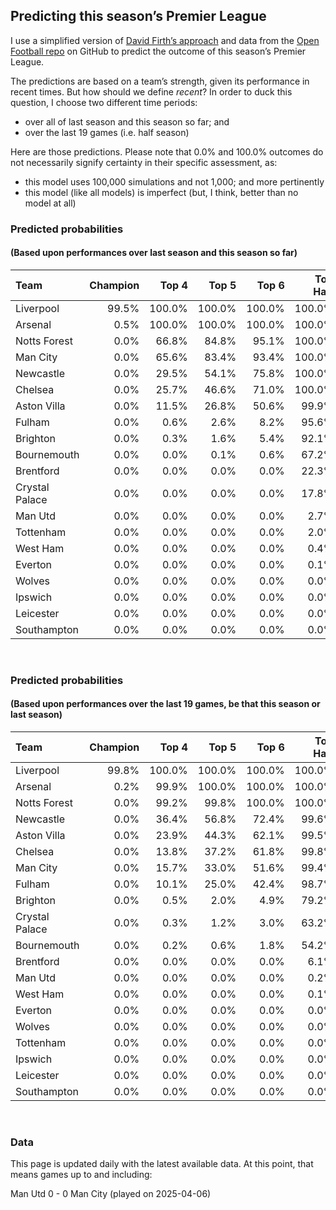 
<!-- README.md is generated from README.Rmd. Please edit that file -->

## Predicting this season’s Premier League

I use a simplified version of [David Firth’s
approach](https://github.com/DavidFirth/alt3code) and data from the
[Open Football repo](https://github.com/openfootball/football.json) on
GitHub to predict the outcome of this season’s Premier League.

The predictions are based on a team’s strength, given its performance in
recent times. But how should we define *recent*? In order to duck this
question, I choose two different time periods:

- over all of last season and this season so far; and
- over the last 19 games (i.e. half season)

Here are those predictions. Please note that 0.0% and 100.0% outcomes do
not necessarily signify certainty in their specific assessment, as:

- this model uses 100,000 simulations and not 1,000; and more
  pertinently
- this model (like all models) is imperfect (but, I think, better than
  no model at all)

### Predicted probabilities

#### (Based upon performances over last season and this season so far)

<table>
<thead>
<tr>
<th style="text-align:left;">
Team
</th>
<th style="text-align:right;">
Champion
</th>
<th style="text-align:right;">
Top 4
</th>
<th style="text-align:right;">
Top 5
</th>
<th style="text-align:right;">
Top 6
</th>
<th style="text-align:right;">
Top Half
</th>
<th style="text-align:right;">
Relegation
</th>
</tr>
</thead>
<tbody>
<tr>
<td style="text-align:left;">
Liverpool
</td>
<td style="text-align:right;">
99.5%
</td>
<td style="text-align:right;">
100.0%
</td>
<td style="text-align:right;">
100.0%
</td>
<td style="text-align:right;">
100.0%
</td>
<td style="text-align:right;">
100.0%
</td>
<td style="text-align:right;">
0.0%
</td>
</tr>
<tr>
<td style="text-align:left;">
Arsenal
</td>
<td style="text-align:right;">
0.5%
</td>
<td style="text-align:right;">
100.0%
</td>
<td style="text-align:right;">
100.0%
</td>
<td style="text-align:right;">
100.0%
</td>
<td style="text-align:right;">
100.0%
</td>
<td style="text-align:right;">
0.0%
</td>
</tr>
<tr>
<td style="text-align:left;">
Notts Forest
</td>
<td style="text-align:right;">
0.0%
</td>
<td style="text-align:right;">
66.8%
</td>
<td style="text-align:right;">
84.8%
</td>
<td style="text-align:right;">
95.1%
</td>
<td style="text-align:right;">
100.0%
</td>
<td style="text-align:right;">
0.0%
</td>
</tr>
<tr>
<td style="text-align:left;">
Man City
</td>
<td style="text-align:right;">
0.0%
</td>
<td style="text-align:right;">
65.6%
</td>
<td style="text-align:right;">
83.4%
</td>
<td style="text-align:right;">
93.4%
</td>
<td style="text-align:right;">
100.0%
</td>
<td style="text-align:right;">
0.0%
</td>
</tr>
<tr>
<td style="text-align:left;">
Newcastle
</td>
<td style="text-align:right;">
0.0%
</td>
<td style="text-align:right;">
29.5%
</td>
<td style="text-align:right;">
54.1%
</td>
<td style="text-align:right;">
75.8%
</td>
<td style="text-align:right;">
100.0%
</td>
<td style="text-align:right;">
0.0%
</td>
</tr>
<tr>
<td style="text-align:left;">
Chelsea
</td>
<td style="text-align:right;">
0.0%
</td>
<td style="text-align:right;">
25.7%
</td>
<td style="text-align:right;">
46.6%
</td>
<td style="text-align:right;">
71.0%
</td>
<td style="text-align:right;">
100.0%
</td>
<td style="text-align:right;">
0.0%
</td>
</tr>
<tr>
<td style="text-align:left;">
Aston Villa
</td>
<td style="text-align:right;">
0.0%
</td>
<td style="text-align:right;">
11.5%
</td>
<td style="text-align:right;">
26.8%
</td>
<td style="text-align:right;">
50.6%
</td>
<td style="text-align:right;">
99.9%
</td>
<td style="text-align:right;">
0.0%
</td>
</tr>
<tr>
<td style="text-align:left;">
Fulham
</td>
<td style="text-align:right;">
0.0%
</td>
<td style="text-align:right;">
0.6%
</td>
<td style="text-align:right;">
2.6%
</td>
<td style="text-align:right;">
8.2%
</td>
<td style="text-align:right;">
95.6%
</td>
<td style="text-align:right;">
0.0%
</td>
</tr>
<tr>
<td style="text-align:left;">
Brighton
</td>
<td style="text-align:right;">
0.0%
</td>
<td style="text-align:right;">
0.3%
</td>
<td style="text-align:right;">
1.6%
</td>
<td style="text-align:right;">
5.4%
</td>
<td style="text-align:right;">
92.1%
</td>
<td style="text-align:right;">
0.0%
</td>
</tr>
<tr>
<td style="text-align:left;">
Bournemouth
</td>
<td style="text-align:right;">
0.0%
</td>
<td style="text-align:right;">
0.0%
</td>
<td style="text-align:right;">
0.1%
</td>
<td style="text-align:right;">
0.6%
</td>
<td style="text-align:right;">
67.2%
</td>
<td style="text-align:right;">
0.0%
</td>
</tr>
<tr>
<td style="text-align:left;">
Brentford
</td>
<td style="text-align:right;">
0.0%
</td>
<td style="text-align:right;">
0.0%
</td>
<td style="text-align:right;">
0.0%
</td>
<td style="text-align:right;">
0.0%
</td>
<td style="text-align:right;">
22.3%
</td>
<td style="text-align:right;">
0.0%
</td>
</tr>
<tr>
<td style="text-align:left;">
Crystal Palace
</td>
<td style="text-align:right;">
0.0%
</td>
<td style="text-align:right;">
0.0%
</td>
<td style="text-align:right;">
0.0%
</td>
<td style="text-align:right;">
0.0%
</td>
<td style="text-align:right;">
17.8%
</td>
<td style="text-align:right;">
0.0%
</td>
</tr>
<tr>
<td style="text-align:left;">
Man Utd
</td>
<td style="text-align:right;">
0.0%
</td>
<td style="text-align:right;">
0.0%
</td>
<td style="text-align:right;">
0.0%
</td>
<td style="text-align:right;">
0.0%
</td>
<td style="text-align:right;">
2.7%
</td>
<td style="text-align:right;">
0.0%
</td>
</tr>
<tr>
<td style="text-align:left;">
Tottenham
</td>
<td style="text-align:right;">
0.0%
</td>
<td style="text-align:right;">
0.0%
</td>
<td style="text-align:right;">
0.0%
</td>
<td style="text-align:right;">
0.0%
</td>
<td style="text-align:right;">
2.0%
</td>
<td style="text-align:right;">
0.0%
</td>
</tr>
<tr>
<td style="text-align:left;">
West Ham
</td>
<td style="text-align:right;">
0.0%
</td>
<td style="text-align:right;">
0.0%
</td>
<td style="text-align:right;">
0.0%
</td>
<td style="text-align:right;">
0.0%
</td>
<td style="text-align:right;">
0.4%
</td>
<td style="text-align:right;">
0.0%
</td>
</tr>
<tr>
<td style="text-align:left;">
Everton
</td>
<td style="text-align:right;">
0.0%
</td>
<td style="text-align:right;">
0.0%
</td>
<td style="text-align:right;">
0.0%
</td>
<td style="text-align:right;">
0.0%
</td>
<td style="text-align:right;">
0.1%
</td>
<td style="text-align:right;">
0.0%
</td>
</tr>
<tr>
<td style="text-align:left;">
Wolves
</td>
<td style="text-align:right;">
0.0%
</td>
<td style="text-align:right;">
0.0%
</td>
<td style="text-align:right;">
0.0%
</td>
<td style="text-align:right;">
0.0%
</td>
<td style="text-align:right;">
0.0%
</td>
<td style="text-align:right;">
0.0%
</td>
</tr>
<tr>
<td style="text-align:left;">
Ipswich
</td>
<td style="text-align:right;">
0.0%
</td>
<td style="text-align:right;">
0.0%
</td>
<td style="text-align:right;">
0.0%
</td>
<td style="text-align:right;">
0.0%
</td>
<td style="text-align:right;">
0.0%
</td>
<td style="text-align:right;">
100.0%
</td>
</tr>
<tr>
<td style="text-align:left;">
Leicester
</td>
<td style="text-align:right;">
0.0%
</td>
<td style="text-align:right;">
0.0%
</td>
<td style="text-align:right;">
0.0%
</td>
<td style="text-align:right;">
0.0%
</td>
<td style="text-align:right;">
0.0%
</td>
<td style="text-align:right;">
100.0%
</td>
</tr>
<tr>
<td style="text-align:left;">
Southampton
</td>
<td style="text-align:right;">
0.0%
</td>
<td style="text-align:right;">
0.0%
</td>
<td style="text-align:right;">
0.0%
</td>
<td style="text-align:right;">
0.0%
</td>
<td style="text-align:right;">
0.0%
</td>
<td style="text-align:right;">
100.0%
</td>
</tr>
</tbody>
</table>

<br/>

### Predicted probabilities

#### (Based upon performances over the last 19 games, be that this season or last season)

<table>
<thead>
<tr>
<th style="text-align:left;">
Team
</th>
<th style="text-align:right;">
Champion
</th>
<th style="text-align:right;">
Top 4
</th>
<th style="text-align:right;">
Top 5
</th>
<th style="text-align:right;">
Top 6
</th>
<th style="text-align:right;">
Top Half
</th>
<th style="text-align:right;">
Relegation
</th>
</tr>
</thead>
<tbody>
<tr>
<td style="text-align:left;">
Liverpool
</td>
<td style="text-align:right;">
99.8%
</td>
<td style="text-align:right;">
100.0%
</td>
<td style="text-align:right;">
100.0%
</td>
<td style="text-align:right;">
100.0%
</td>
<td style="text-align:right;">
100.0%
</td>
<td style="text-align:right;">
0.0%
</td>
</tr>
<tr>
<td style="text-align:left;">
Arsenal
</td>
<td style="text-align:right;">
0.2%
</td>
<td style="text-align:right;">
99.9%
</td>
<td style="text-align:right;">
100.0%
</td>
<td style="text-align:right;">
100.0%
</td>
<td style="text-align:right;">
100.0%
</td>
<td style="text-align:right;">
0.0%
</td>
</tr>
<tr>
<td style="text-align:left;">
Notts Forest
</td>
<td style="text-align:right;">
0.0%
</td>
<td style="text-align:right;">
99.2%
</td>
<td style="text-align:right;">
99.8%
</td>
<td style="text-align:right;">
100.0%
</td>
<td style="text-align:right;">
100.0%
</td>
<td style="text-align:right;">
0.0%
</td>
</tr>
<tr>
<td style="text-align:left;">
Newcastle
</td>
<td style="text-align:right;">
0.0%
</td>
<td style="text-align:right;">
36.4%
</td>
<td style="text-align:right;">
56.8%
</td>
<td style="text-align:right;">
72.4%
</td>
<td style="text-align:right;">
99.6%
</td>
<td style="text-align:right;">
0.0%
</td>
</tr>
<tr>
<td style="text-align:left;">
Aston Villa
</td>
<td style="text-align:right;">
0.0%
</td>
<td style="text-align:right;">
23.9%
</td>
<td style="text-align:right;">
44.3%
</td>
<td style="text-align:right;">
62.1%
</td>
<td style="text-align:right;">
99.5%
</td>
<td style="text-align:right;">
0.0%
</td>
</tr>
<tr>
<td style="text-align:left;">
Chelsea
</td>
<td style="text-align:right;">
0.0%
</td>
<td style="text-align:right;">
13.8%
</td>
<td style="text-align:right;">
37.2%
</td>
<td style="text-align:right;">
61.8%
</td>
<td style="text-align:right;">
99.8%
</td>
<td style="text-align:right;">
0.0%
</td>
</tr>
<tr>
<td style="text-align:left;">
Man City
</td>
<td style="text-align:right;">
0.0%
</td>
<td style="text-align:right;">
15.7%
</td>
<td style="text-align:right;">
33.0%
</td>
<td style="text-align:right;">
51.6%
</td>
<td style="text-align:right;">
99.4%
</td>
<td style="text-align:right;">
0.0%
</td>
</tr>
<tr>
<td style="text-align:left;">
Fulham
</td>
<td style="text-align:right;">
0.0%
</td>
<td style="text-align:right;">
10.1%
</td>
<td style="text-align:right;">
25.0%
</td>
<td style="text-align:right;">
42.4%
</td>
<td style="text-align:right;">
98.7%
</td>
<td style="text-align:right;">
0.0%
</td>
</tr>
<tr>
<td style="text-align:left;">
Brighton
</td>
<td style="text-align:right;">
0.0%
</td>
<td style="text-align:right;">
0.5%
</td>
<td style="text-align:right;">
2.0%
</td>
<td style="text-align:right;">
4.9%
</td>
<td style="text-align:right;">
79.2%
</td>
<td style="text-align:right;">
0.0%
</td>
</tr>
<tr>
<td style="text-align:left;">
Crystal Palace
</td>
<td style="text-align:right;">
0.0%
</td>
<td style="text-align:right;">
0.3%
</td>
<td style="text-align:right;">
1.2%
</td>
<td style="text-align:right;">
3.0%
</td>
<td style="text-align:right;">
63.2%
</td>
<td style="text-align:right;">
0.0%
</td>
</tr>
<tr>
<td style="text-align:left;">
Bournemouth
</td>
<td style="text-align:right;">
0.0%
</td>
<td style="text-align:right;">
0.2%
</td>
<td style="text-align:right;">
0.6%
</td>
<td style="text-align:right;">
1.8%
</td>
<td style="text-align:right;">
54.2%
</td>
<td style="text-align:right;">
0.0%
</td>
</tr>
<tr>
<td style="text-align:left;">
Brentford
</td>
<td style="text-align:right;">
0.0%
</td>
<td style="text-align:right;">
0.0%
</td>
<td style="text-align:right;">
0.0%
</td>
<td style="text-align:right;">
0.0%
</td>
<td style="text-align:right;">
6.1%
</td>
<td style="text-align:right;">
0.0%
</td>
</tr>
<tr>
<td style="text-align:left;">
Man Utd
</td>
<td style="text-align:right;">
0.0%
</td>
<td style="text-align:right;">
0.0%
</td>
<td style="text-align:right;">
0.0%
</td>
<td style="text-align:right;">
0.0%
</td>
<td style="text-align:right;">
0.2%
</td>
<td style="text-align:right;">
0.0%
</td>
</tr>
<tr>
<td style="text-align:left;">
West Ham
</td>
<td style="text-align:right;">
0.0%
</td>
<td style="text-align:right;">
0.0%
</td>
<td style="text-align:right;">
0.0%
</td>
<td style="text-align:right;">
0.0%
</td>
<td style="text-align:right;">
0.1%
</td>
<td style="text-align:right;">
0.0%
</td>
</tr>
<tr>
<td style="text-align:left;">
Everton
</td>
<td style="text-align:right;">
0.0%
</td>
<td style="text-align:right;">
0.0%
</td>
<td style="text-align:right;">
0.0%
</td>
<td style="text-align:right;">
0.0%
</td>
<td style="text-align:right;">
0.0%
</td>
<td style="text-align:right;">
0.0%
</td>
</tr>
<tr>
<td style="text-align:left;">
Wolves
</td>
<td style="text-align:right;">
0.0%
</td>
<td style="text-align:right;">
0.0%
</td>
<td style="text-align:right;">
0.0%
</td>
<td style="text-align:right;">
0.0%
</td>
<td style="text-align:right;">
0.0%
</td>
<td style="text-align:right;">
0.0%
</td>
</tr>
<tr>
<td style="text-align:left;">
Tottenham
</td>
<td style="text-align:right;">
0.0%
</td>
<td style="text-align:right;">
0.0%
</td>
<td style="text-align:right;">
0.0%
</td>
<td style="text-align:right;">
0.0%
</td>
<td style="text-align:right;">
0.0%
</td>
<td style="text-align:right;">
0.0%
</td>
</tr>
<tr>
<td style="text-align:left;">
Ipswich
</td>
<td style="text-align:right;">
0.0%
</td>
<td style="text-align:right;">
0.0%
</td>
<td style="text-align:right;">
0.0%
</td>
<td style="text-align:right;">
0.0%
</td>
<td style="text-align:right;">
0.0%
</td>
<td style="text-align:right;">
100.0%
</td>
</tr>
<tr>
<td style="text-align:left;">
Leicester
</td>
<td style="text-align:right;">
0.0%
</td>
<td style="text-align:right;">
0.0%
</td>
<td style="text-align:right;">
0.0%
</td>
<td style="text-align:right;">
0.0%
</td>
<td style="text-align:right;">
0.0%
</td>
<td style="text-align:right;">
100.0%
</td>
</tr>
<tr>
<td style="text-align:left;">
Southampton
</td>
<td style="text-align:right;">
0.0%
</td>
<td style="text-align:right;">
0.0%
</td>
<td style="text-align:right;">
0.0%
</td>
<td style="text-align:right;">
0.0%
</td>
<td style="text-align:right;">
0.0%
</td>
<td style="text-align:right;">
100.0%
</td>
</tr>
</tbody>
</table>

<br/>

### Data

This page is updated daily with the latest available data. At this
point, that means games up to and including:

Man Utd 0 - 0 Man City (played on 2025-04-06)

